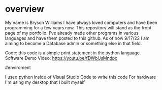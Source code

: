 # overview
My name is Bryson Williams I have always loved computers and have been programming for a few years now. This repository
will stand as the front page of my portfolio. I've already made other programs in various languages and have them 
posted to this github. As of now 9/17/22 I am aiming to become a Database admin or something else in that field.

Code: this code is a simple print statement in the python language.
Software Demo Video: https://youtu.be/fDWbUsMndpo

#enviroment

I used python inside of Visual Studio Code to write this code
For hardware I'm using my desktop that I built myself
